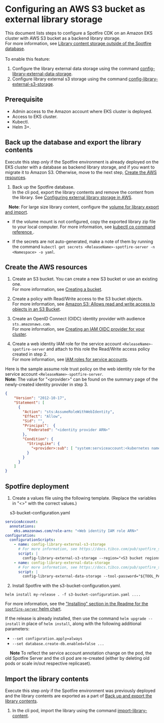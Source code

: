 # Configuring an AWS S3 bucket as external library storage

This document lists steps to configure a Spotfire CDK on an Amazon EKS cluster with AWS S3 bucket as a backend library storage.<br/>For more information, see [Library content storage outside of the Spotfire database](https://docs.tibco.com/pub/spotfire_server/latest/doc/html/TIB_sfire_server_tsas_admin_help/server/topics/library_content_storage_outside_of_the_spotfire_database.html).
<br/><br/>To enable this feature: <br/>
  1. Configure the library external data storage using the command [config-library-external-data-storage](https://docs.tibco.com/pub/spotfire_server/latest/doc/html/TIB_sfire_server_tsas_admin_help/server/topics/config-library-external-data-storage.html).<br/>
  2. Configure library external s3 storage using the command [config-library-external-s3-storage](https://docs.tibco.com/pub/spotfire_server/latest/doc/html/TIB_sfire_server_tsas_admin_help/server/topics/config-library-external-s3-storage.html).

## Prerequisite
- Admin access to the Amazon account where EKS cluster is deployed.
- Access to EKS cluster.
- Kubectl.
- Helm 3+.

## Back up the database and export the library contents
Execute this step <i>only</i> if the Spotfire environment is already deployed on the EKS cluster with a database as backend library storage, and if you want to migrate it to Amazon S3. Otherwise, move to the next step, [Create the AWS resources](#create-the-aws-resources).

  1. Back up the Spotfire database.
  <br/>In the cli pod, export the library contents and remove the content from the library. See [Configuring external library storage in AWS](https://docs.tibco.com/pub/spotfire_server/latest/doc/html/TIB_sfire_server_tsas_admin_help/server/topics/configuring_external_library_storage_in_aws.html).

&nbsp;&nbsp;&nbsp;<b>Note</b>: For large size library content, configure the [volume for library export and import](./../../charts/spotfire-server/README.md#volume-for-library-export-and-import).

- If the volume mount is not configured, copy the exported library zip file to your local computer. For more information, see [kubectl cp command reference ](https://kubernetes.io/docs/reference/generated/kubectl/kubectl-commands#cp).

- If the secrets are not auto-generated, make a note of them by running the command `kubectl get secrets <ReleaseName>-spotfire-server -n <Namespace> -o yaml`.


## Create the AWS resources
1. Create an S3 bucket.
    You can create a new S3 bucket or use an existing one.
    <br/>For more information, see [Creating a bucket](https://docs.aws.amazon.com/AmazonS3/latest/userguide/create-bucket-overview.html).

2. Create a policy with Read/Write access to the S3 bucket objects.
    <br/>For more information, see [Amazon S3: Allows read and write access to objects in an S3 Bucket](https://docs.aws.amazon.com/IAM/latest/UserGuide/reference_policies_examples_s3_rw-bucket.html).


3. Create an OpenID Connect (OIDC) identity provider with audience `sts.amazonaws.com`.
    <br/>For more information, see [Creating an IAM OIDC provider for your cluster](https://docs.aws.amazon.com/eks/latest/userguide/enable-iam-roles-for-service-accounts.html).


4. Create a web identity IAM role for the service account `<ReleaseName>-spotfire-server`  and attach to this role the Read/Write access policy created in step 2.
    <br/>For more information, see [IAM roles for service accounts](https://docs.aws.amazon.com/eks/latest/userguide/iam-roles-for-service-accounts.html).

Here is the sample assume role trust policy on the web identity role for the service account `<ReleaseName>-spotfire-server`.
<br/><b>Note:</b> The value for "\<provider\>" can be found on the summary page of the newly-created identity provider in step 3.

```json
{
    "Version": "2012-10-17",
    "Statement": [
      {
        "Action": "sts:AssumeRoleWithWebIdentity",
        "Effect": "Allow",
        "Sid": "",
        "Principal":  {
          "Federated": "<identity provider ARN>"
        },
        "Condition": {
          "StringLike": {
            "<provider>:sub": [ "system:serviceaccount:<kubernetes namespace>:<ReleaseName>-spotfire-server" ]
          }
        }
      }
    ]
}

```


## Spotfire deployment

1. Create a values file using the following template. (Replace the variables in "<>" with the correct values.)

&nbsp;&nbsp;&nbsp;&nbsp;s3-bucket-configuration.yaml
```yaml
serviceAccount:
  annotations:
    eks.amazonaws.com/role-arn: "<Web identity IAM role ARN>"
configuration:
  configurationScripts:
    - name: config-library-external-s3-storage
      # For more information, see https://docs.tibco.com/pub/spotfire_server/latest/doc/html/TIB_sfire_server_tsas_admin_help/server/topics/config-library-external-s3-storage.html.
      script: |
        config-library-external-s3-storage --region="<S3 bucket region>" --bucket-name="<S3 bucket name>" --key-prefix="spotfire-library/" --access-key="default" --secret-key="NONE" --bootstrap-config="${BOOTSTRAP_FILE}"
    - name: config-library-external-data-storage
      # For more information, see https://docs.tibco.com/pub/spotfire_server/latest/doc/html/TIB_sfire_server_tsas_admin_help/server/topics/config-library-external-data-storage.html.
      script: |
        config-library-external-data-storage --tool-password="${TOOL_PASSWORD}" --enabled=true --external-storage=AMAZON_S3 --bootstrap-config="${BOOTSTRAP_FILE}"
```

2. Install Spotfire with the s3-bucket-configuration.yaml.

```
helm install my-release . -f s3-bucket-configuration.yaml ....
```

For more information, see the ["Installing" section in the Readme for the `spotfire-server` helm chart](./../../charts/spotfire-server/README.md#installing).


If the release is already installed, then use the command `helm upgrade --install` in place of `helm install`, along with the following additional parameters: <br/>
 - `--set configuration.apply=always`
 - `--set database.create-db.enabled=false ...` <br>

&nbsp;&nbsp;&nbsp;&nbsp;<b>Note</b> To reflect the service account annotation change on the pod, the old Spotfire Server and the cli pod are re-created (either by deleting old pods or scale in/out respective replicaset).

## Import the library contents

Execute this step <i>only</i> if the Spotfire environment was previously deployed and the library contents are exported as a part of [Back up and export the library contents](#back-up-the-database-and-export-the-library-contents).

1. In the cli pod, import the library using the command [import-library-content](https://docs.tibco.com/pub/spotfire_server/latest/doc/html/TIB_sfire_server_tsas_admin_help/server/topics/import-library-content.html).
